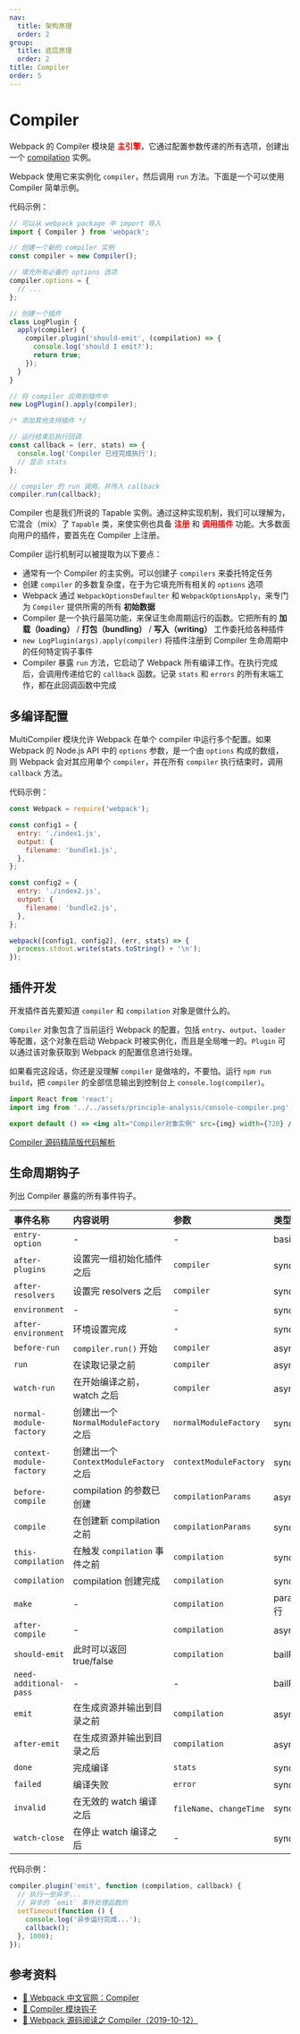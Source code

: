 ```yaml
---
nav:
  title: 架构原理
  order: 2
group:
  title: 底层原理
  order: 2
title: Compiler
order: 5
---
```


# Compiler

Webpack 的 Compiler 模块是 <strong style="color:red">主引擎</strong>，它通过配置参数传递的所有选项，创建出一个 [compilation](./compilation) 实例。

Webpack 使用它来实例化 `compiler`，然后调用 `run` 方法。下面是一个可以使用 Compiler 简单示例。

代码示例：

```js
// 可以从 webpack package 中 import 导入
import { Compiler } from 'webpack';

// 创建一个新的 compiler 实例
const compiler = new Compiler();

// 填充所有必备的 options 选项
compiler.options = {
  // ...
};

// 创建一个插件
class LogPlugin {
  apply(compiler) {
    compiler.plugin('should-emit', (compilation) => {
      console.log('should I emit?');
      return true;
    });
  }
}

// 将 compiler 应用到插件中
new LogPlugin().apply(compiler);

/* 添加其他支持插件 */

// 运行结束后执行回调
const callback = (err, stats) => {
  console.log('Compiler 已经完成执行');
  // 显示 stats
};

// compiler 的 run 调用，并传入 callback
compiler.run(callback);
```

Compiler 也是我们所说的 Tapable 实例。通过这种实现机制，我们可以理解为，它混合（mix）了 `Tapable` 类，来使实例也具备 <strong style="color:red">注册</strong> 和 <strong style="color:red">调用插件</strong> 功能。大多数面向用户的插件，要首先在 Compiler 上注册。

Compiler 运行机制可以被提取为以下要点：

- 通常有一个 Compiler 的主实例。可以创建子 `compilers` 来委托特定任务
- 创建 `compiler` 的多数复杂度，在于为它填充所有相关的 `options` 选项
- Webpack 通过 `WebpackOptionsDefaulter` 和 `WebpackOptionsApply`，来专门为 `Compiler` 提供所需的所有 **初始数据**
- Compiler 是一个执行最简功能，来保证生命周期运行的函数。它把所有的 **加载（loading）** / **打包（bundling）** / **写入（writing）** 工作委托给各种插件
- `new LogPlugin(args).apply(compiler)` 将插件注册到 Compiler 生命周期中的任何特定钩子事件
- Compiler 暴露 `run` 方法，它启动了 Webpack 所有编译工作。在执行完成后，会调用传递给它的 `callback` 函数。记录 `stats` 和 `errors` 的所有末端工作，都在此回调函数中完成

## 多编译配置

MultiCompiler 模块允许 Webpack 在单个 compiler 中运行多个配置。如果 Webpack 的 Node.js API 中的 `options` 参数，是一个由 `options` 构成的数组，则 Webpack 会对其应用单个 `compiler`，并在所有 `compiler` 执行结束时，调用 `callback` 方法。

代码示例：

```js
const Webpack = require('webpack');

const config1 = {
  entry: './index1.js',
  output: {
    filename: 'bundle1.js',
  },
};

const config2 = {
  entry: './index2.js',
  output: {
    filename: 'bundle2.js',
  },
};

webpack([config1, config2], (err, stats) => {
  process.stdout.write(stats.toString() + '\n');
});
```

## 插件开发

开发插件首先要知道 `compiler` 和 `compilation` 对象是做什么的。

`Compiler` 对象包含了当前运行 Webpack 的配置，包括 `entry`、`output`、`loader` 等配置，这个对象在启动 Webpack 时被实例化，而且是全局唯一的。`Plugin` 可以通过该对象获取到 Webpack 的配置信息进行处理。

如果看完这段话，你还是没理解 `compiler` 是做啥的，不要怕。运行 `npm run build`，把 `compiler` 的全部信息输出到控制台上 `console.log(compiler)`。

```jsx | inline
import React from 'react';
import img from '../../assets/principle-analysis/console-compiler.png';

export default () => <img alt="Compiler对象实例" src={img} width={720} />;
```

[Compiler 源码精简版代码解析](https://github.com/webpack/webpack/blob/master/lib/Compiler.js)

## 生命周期钩子

列出 Compiler 暴露的所有事件钩子。

| 事件名称                 | 内容说明                               | 参数                     | 类型          |
| :----------------------- | :------------------------------------- | :----------------------- | :------------ |
| `entry-option`           | -                                      | -                        | basicResult   |
| `after-plugins`          | 设置完一组初始化插件之后               | `compiler`               | sync 同步     |
| `after-resolvers`        | 设置完 resolvers 之后                  | `compiler`               | sync 同步     |
| `environment`            | -                                      | -                        | sync 同步     |
| `after-environment`      | 环境设置完成                           | -                        | sync 同步     |
| `before-run`             | `compiler.run()` 开始                  | `compiler`               | async 异步    |
| `run`                    | 在读取记录之前                         | `compiler`               | async 异步    |
| `watch-run`              | 在开始编译之前，watch 之后             | `compiler`               | async 异步    |
| `normal-module-factory`  | 创建出一个 `NormalModuleFactory` 之后  | `normalModuleFactory`    | sync 同步     |
| `context-module-factory` | 创建出一个 `ContextModuleFactory` 之后 | `contextModuleFactory`   | sync 同步     |
| `before-compile`         | compilation 的参数已创建               | `compilationParams`      | async 异步    |
| `compile`                | 在创建新 compilation 之前              | `compilationParams`      | sync 同步     |
| `this-compilation`       | 在触发 `compilation` 事件之前          | `compilation`            | sync 同步     |
| `compilation`            | compilation 创建完成                   | `compilation`            | sync 同步     |
| `make`                   | -                                      | `compilation`            | parallel 平行 |
| `after-compile`          | -                                      | `compilation`            | async 异步    |
| `should-emit`            | 此时可以返回 true/false                | `compilation`            | bailResult    |
| `need-additional-pass`   | -                                      | -                        | bailResult    |
| `emit`                   | 在生成资源并输出到目录之前             | `compilation`            | async 异步    |
| `after-emit`             | 在生成资源并输出到目录之后             | `compilation`            | async 异步    |
| `done`                   | 完成编译                               | `stats`                  | sync 同步     |
| `failed`                 | 编译失败                               | `error`                  | sync 同步     |
| `invalid`                | 在无效的 watch 编译之后                | `fileName`、`changeTime` | sync 同步     |
| `watch-close`            | 在停止 watch 编译之后                  | -                        | sync 同步     |

代码示例：

```js
compiler.plugin('emit', function (compilation, callback) {
  // 执行一些异步...
  // 异步的 `emit` 事件处理函数的
  setTimeout(function () {
    console.log('异步运行完成...');
    callback();
  }, 1000);
});
```

## 参考资料

- [📖 Webpack 中文官网：Compiler](https://webpack.docschina.org/api/compiler)
- [📖 Compiler 模块钩子](https://www.webpackjs.com/api/compiler-hooks/)
- [📝 Webpack 源码阅读之 Compiler（2019-10-12）](https://imweb.io/topic/5da1397aaf03a41f046a8df1)
